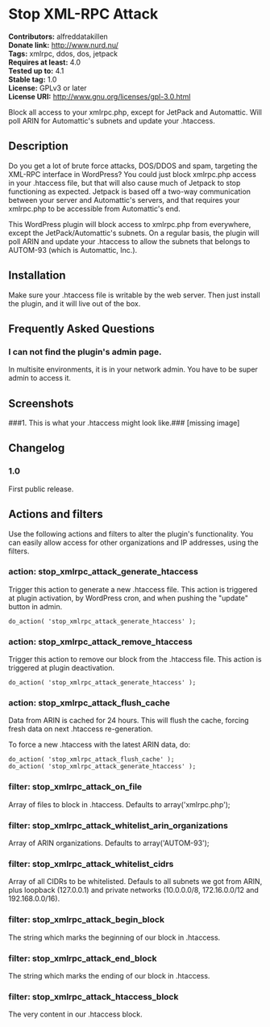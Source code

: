 # Stop XML-RPC Attack #

**Contributors:** alfreddatakillen  
**Donate link:** http://www.nurd.nu/  
**Tags:** xmlrpc, ddos, dos, jetpack  
**Requires at least:** 4.0  
**Tested up to:** 4.1  
**Stable tag:** 1.0  
**License:** GPLv3 or later  
**License URI:** http://www.gnu.org/licenses/gpl-3.0.html  

Block all access to your xmlrpc.php, except for JetPack and Automattic. Will poll ARIN for Automattic's subnets and update your .htaccess.

## Description ##

Do you get a lot of brute force attacks, DOS/DDOS and spam, targeting the XML-RPC interface in WordPress? You could just block xmlrpc.php access in your .htaccess file, but that will also cause much of Jetpack to stop functioning as expected. Jetpack is based off a two-way communication between your server and Automattic's servers, and that requires your xmlrpc.php to be accessible from Automattic's end.

This WordPress plugin will block access to xmlrpc.php from everywhere, except the JetPack/Automattic's subnets. On a regular basis, the plugin will poll ARIN and update your .htaccess to allow the subnets that belongs to AUTOM-93 (which is Automattic, Inc.).

## Installation ##

Make sure your .htaccess file is writable by the web server. Then just install the plugin, and it will live out of the box.

## Frequently Asked Questions ##

### I can not find the plugin's admin page. ###

In multisite environments, it is in your network admin. You have to be super admin to access it.

## Screenshots ##

###1. This is what your .htaccess might look like.###
[missing image]


## Changelog ##

### 1.0 ###

First public release.

## Actions and filters ##

Use the following actions and filters to alter the plugin's functionality.
You can easily allow access for other organizations and IP addresses, using the filters.

### action: stop_xmlrpc_attack_generate_htaccess ###

Trigger this action to generate a new .htaccess file.
This action is triggered at plugin activation, by WordPress cron,
and when pushing the "update" button in admin.

	do_action( 'stop_xmlrpc_attack_generate_htaccess' );


### action: stop_xmlrpc_attack_remove_htaccess ###

Trigger this action to remove our block from the .htaccess file.
This action is triggered at plugin deactivation.

	do_action( 'stop_xmlrpc_attack_generate_htaccess' );


### action: stop_xmlrpc_attack_flush_cache ###

Data from ARIN is cached for 24 hours. This will flush the cache,
forcing fresh data on next .htaccess re-generation.

To force a new .htaccess with the latest ARIN data, do:

	do_action( 'stop_xmlrpc_attack_flush_cache' );
	do_action( 'stop_xmlrpc_attack_generate_htaccess' );

### filter: stop_xmlrpc_attack_on_file ###

Array of files to block in .htaccess. Defaults to array('xmlrpc.php');

### filter: stop_xmlrpc_attack_whitelist_arin_organizations ###

Array of ARIN organizations. Defaults to array('AUTOM-93');

### filter: stop_xmlrpc_attack_whitelist_cidrs ###

Array of all CIDRs to be whitelisted. Defauls to all subnets we got from ARIN, plus loopback (127.0.0.1) and private networks (10.0.0.0/8, 172.16.0.0/12 and 192.168.0.0/16).

### filter: stop_xmlrpc_attack_begin_block ###

The string which marks the beginning of our block in .htaccess.

### filter: stop_xmlrpc_attack_end_block ###

The string which marks the ending of our block in .htaccess.

### filter: stop_xmlrpc_attack_htaccess_block ###

The very content in our .htaccess block.

